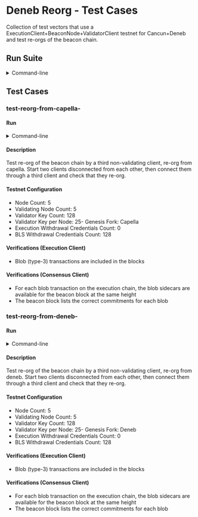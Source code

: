 # Deneb Reorg - Test Cases

Collection of test vectors that use a ExecutionClient+BeaconNode+ValidatorClient testnet for Cancun+Deneb and test re-orgs of the beacon chain.

## Run Suite

<details>
<summary>Command-line</summary>

```bash
./hive --client <CLIENTS> --sim eth2/dencun --sim.limit "eth2-deneb-reorg/"
```

</details>

## Test Cases

### test-reorg-from-capella-

#### Run

<details>
<summary>Command-line</summary>

```bash
./hive --client <CLIENTS> --sim eth2/dencun --sim.limit "eth2-deneb-reorg/test-reorg-from-capella-"
```

</details>

#### Description


Test re-org of the beacon chain by a third non-validating client, re-org from capella.
Start two clients disconnected from each other, then connect them through a third client and check that they re-org.


#### Testnet Configuration


- Node Count: 5
- Validating Node Count: 5
- Validator Key Count: 128
- Validator Key per Node: 25- Genesis Fork: Capella
- Execution Withdrawal Credentials Count: 0
- BLS Withdrawal Credentials Count: 128

#### Verifications (Execution Client)


- Blob (type-3) transactions are included in the blocks

#### Verifications (Consensus Client)


- For each blob transaction on the execution chain, the blob sidecars are available for the beacon block at the same height
- The beacon block lists the correct commitments for each blob

### test-reorg-from-deneb-

#### Run

<details>
<summary>Command-line</summary>

```bash
./hive --client <CLIENTS> --sim eth2/dencun --sim.limit "eth2-deneb-reorg/test-reorg-from-deneb-"
```

</details>

#### Description


Test re-org of the beacon chain by a third non-validating client, re-org from deneb.
Start two clients disconnected from each other, then connect them through a third client and check that they re-org.


#### Testnet Configuration


- Node Count: 5
- Validating Node Count: 5
- Validator Key Count: 128
- Validator Key per Node: 25- Genesis Fork: Deneb
- Execution Withdrawal Credentials Count: 0
- BLS Withdrawal Credentials Count: 128

#### Verifications (Execution Client)


- Blob (type-3) transactions are included in the blocks

#### Verifications (Consensus Client)


- For each blob transaction on the execution chain, the blob sidecars are available for the beacon block at the same height
- The beacon block lists the correct commitments for each blob

